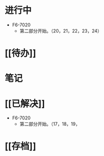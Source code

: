 # 进行中
- F6-7020
	- 第二部分开始。（20，21，22，23，24）
# [[待办]]

# 笔记

# [[已解决]]
- F6-7020
	- 第二部分开始。（17，18，19，
# [[存档]]